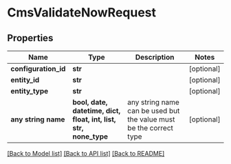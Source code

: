 # CmsValidateNowRequest


## Properties
Name | Type | Description | Notes
------------ | ------------- | ------------- | -------------
**configuration_id** | **str** |  | [optional] 
**entity_id** | **str** |  | [optional] 
**entity_type** | **str** |  | [optional] 
**any string name** | **bool, date, datetime, dict, float, int, list, str, none_type** | any string name can be used but the value must be the correct type | [optional]

[[Back to Model list]](../README.md#documentation-for-models) [[Back to API list]](../README.md#documentation-for-api-endpoints) [[Back to README]](../README.md)


